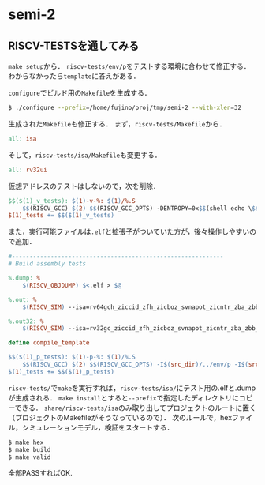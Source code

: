 # semi-2
## RISCV-TESTSを通してみる
`make setup`から．
`riscv-tests/env/p`をテストする環境に合わせて修正する．
わからなかったら`template`に答えがある．

`configure`でビルド用の`Makefile`を生成する．
```bash
$ ./configure --prefix=/home/fujino/proj/tmp/semi-2 --with-xlen=32
```

生成された`Makefile`も修正する．
まず，`riscv-tests/Makefile`から．
```Makefile
all: isa
```

そして，`riscv-tests/isa/Makefile`も変更する．
```Makefile
all: rv32ui
```

仮想アドレスのテストはしないので，次を削除．
```Makefile
$$($(1)_v_tests): $(1)-v-%: $(1)/%.S
	$$(RISCV_GCC) $(2) $$(RISCV_GCC_OPTS) -DENTROPY=0x$$(shell echo \$$@ | md5sum | cut -c 1-7) -std=gnu99 -O2 -I$(src_dir)/../env/v -I$(src_dir)/macros/scalar -T$(src_dir)/../env/v/link.ld $(src_dir)/../env/v/entry.S $(src_dir)/../env/v/*.c $$< -o $$@
$(1)_tests += $$($(1)_v_tests)
```
また，実行可能ファイルは`.elf`と拡張子がついていた方が，後々操作しやすいので追加．
```Makefile
#------------------------------------------------------------
# Build assembly tests

%.dump: %
	$(RISCV_OBJDUMP) $<.elf > $@

%.out: %
	$(RISCV_SIM) --isa=rv64gch_ziccid_zfh_zicboz_svnapot_zicntr_zba_zbb_zbc_zbs --misaligned $< 2> $@

%.out32: %
	$(RISCV_SIM) --isa=rv32gc_ziccid_zfh_zicboz_svnapot_zicntr_zba_zbb_zbc_zbs --misaligned $< 2> $@

define compile_template

$$($(1)_p_tests): $(1)-p-%: $(1)/%.S
	$$(RISCV_GCC) $(2) $$(RISCV_GCC_OPTS) -I$(src_dir)/../env/p -I$(src_dir)/macros/scalar -T$(src_dir)/../env/p/link.ld $$< -o $$@.elf
$(1)_tests += $$($(1)_p_tests)
```

`riscv-tests/`で`make`を実行すれば，`riscv-tests/isa/`にテスト用の.elfと.dumpが生成される．
`make install`とすると`--prefix`で指定したディレクトリにコピーできる．
`share/riscv-tests/isa`のみ取り出してプロジェクトのルートに置く（プロジェクトのMakefileがそうなっているので）．
次のルールで，hexファイル，シミュレーションモデル，検証をスタートする．
```bash
$ make hex
$ make build
$ make valid
```
全部PASSすればOK.

